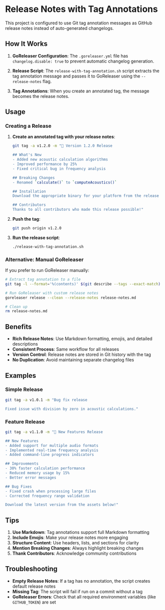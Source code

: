 # Release Notes with Tag Annotations

This project is configured to use Git tag annotation messages as GitHub release notes instead of auto-generated changelogs.

## How It Works

1. **GoReleaser Configuration**: The `.goreleaser.yml` file has `changelog.disable: true` to prevent automatic changelog generation.

2. **Release Script**: The `release-with-tag-annotation.sh` script extracts the tag annotation message and passes it to GoReleaser using the `--release-notes` flag.

3. **Tag Annotations**: When you create an annotated tag, the message becomes the release notes.

## Usage

### Creating a Release

1. **Create an annotated tag with your release notes**:
   ```bash
   git tag -a v1.2.0 -m "🎉 Version 1.2.0 Release

   ## What's New
   - Added new acoustic calculation algorithms
   - Improved performance by 25%
   - Fixed critical bug in frequency analysis

   ## Breaking Changes
   - Renamed `calculate()` to `computeAcoustics()`

   ## Installation
   Download the appropriate binary for your platform from the release assets below.

   ## Contributors
   Thanks to all contributors who made this release possible!"
   ```

2. **Push the tag**:
   ```bash
   git push origin v1.2.0
   ```

3. **Run the release script**:
   ```bash
   ./release-with-tag-annotation.sh
   ```

### Alternative: Manual GoReleaser

If you prefer to run GoReleaser manually:

```bash
# Extract tag annotation to a file
git tag -l --format='%(contents)' $(git describe --tags --exact-match) > release-notes.md

# Run GoReleaser with custom release notes
goreleaser release --clean --release-notes release-notes.md

# Clean up
rm release-notes.md
```

## Benefits

- **Rich Release Notes**: Use Markdown formatting, emojis, and detailed descriptions
- **Consistent Process**: Same workflow for all releases
- **Version Control**: Release notes are stored in Git history with the tag
- **No Duplication**: Avoid maintaining separate changelog files

## Examples

### Simple Release
```bash
git tag -a v1.0.1 -m "Bug fix release

Fixed issue with division by zero in acoustic calculations."
```

### Feature Release
```bash
git tag -a v1.1.0 -m "🚀 New Features Release

## New Features
- Added support for multiple audio formats
- Implemented real-time frequency analysis
- Added command-line progress indicators

## Improvements
- 30% faster calculation performance
- Reduced memory usage by 15%
- Better error messages

## Bug Fixes
- Fixed crash when processing large files
- Corrected frequency range validation

Download the latest version from the assets below!"
```

## Tips

1. **Use Markdown**: Tag annotations support full Markdown formatting
2. **Include Emojis**: Make your release notes more engaging
3. **Structure Content**: Use headers, lists, and sections for clarity
4. **Mention Breaking Changes**: Always highlight breaking changes
5. **Thank Contributors**: Acknowledge community contributions

## Troubleshooting

- **Empty Release Notes**: If a tag has no annotation, the script creates default release notes
- **Missing Tag**: The script will fail if run on a commit without a tag
- **GoReleaser Errors**: Check that all required environment variables (like `GITHUB_TOKEN`) are set